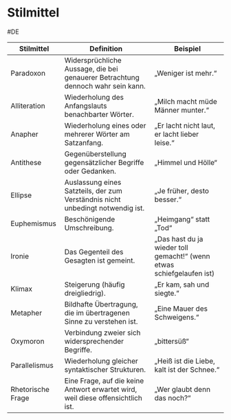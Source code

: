 # Stilmittel
#DE 

| **Stilmittel**    | **Definition**                                                                  | **Beispiel**                                                          |
| ----------------- | ------------------------------------------------------------------------------- | --------------------------------------------------------------------- |
| Paradoxon         | Widersprüchliche Aussage, die bei genauerer Betrachtung dennoch wahr sein kann. | „Weniger ist mehr.“                                                   |
| Alliteration      | Wiederholung des Anfangslauts benachbarter Wörter.                              | „Milch macht müde Männer munter.“                                     |
| Anapher           | Wiederholung eines oder mehrerer Wörter am Satzanfang.                          | „Er lacht nicht laut, er lacht lieber leise.“                         |
| Antithese         | Gegenüberstellung gegensätzlicher Begriffe oder Gedanken.                       | „Himmel und Hölle“                                                    |
| Ellipse           | Auslassung eines Satzteils, der zum Verständnis nicht unbedingt notwendig ist.  | „Je früher, desto besser.“                                            |
| Euphemismus       | Beschönigende Umschreibung.                                                     | „Heimgang“ statt „Tod“                                                |
| Ironie            | Das Gegenteil des Gesagten ist gemeint.                                         | „Das hast du ja wieder toll gemacht!“ (wenn etwas schiefgelaufen ist) |
| Klimax            | Steigerung (häufig dreigliedrig).                                               | „Er kam, sah und siegte.“                                             |
| Metapher          | Bildhafte Übertragung, die im übertragenen Sinne zu verstehen ist.              | „Eine Mauer des Schweigens.“                                          |
| Oxymoron          | Verbindung zweier sich widersprechender Begriffe.                               | „bittersüß“                                                           |
| Parallelismus     | Wiederholung gleicher syntaktischer Strukturen.                                 | „Heiß ist die Liebe, kalt ist der Schnee.“                            |
| Rhetorische Frage | Eine Frage, auf die keine Antwort erwartet wird, weil diese offensichtlich ist. | „Wer glaubt denn das noch?“                                           |
